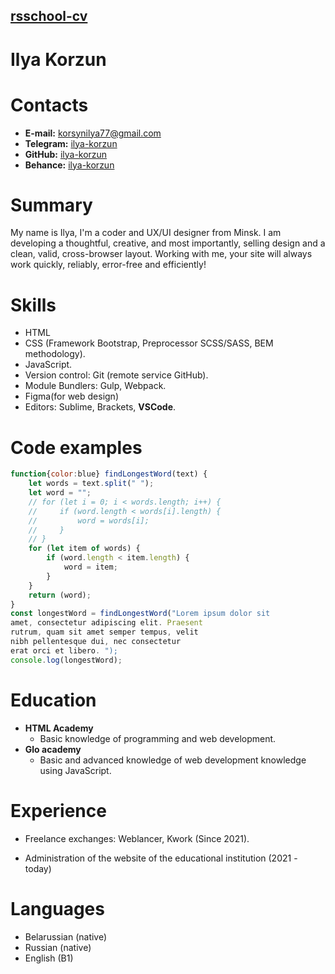## [rsschool-cv](rsccool-cv)


# Ilya Korzun

# Contacts


* **E-mail:** [korsynilya77@gmail.com](korsynilya77@gmail.com)
* **Telegram:** [ilya-korzun](https://t.me/ilya-korzun)
* **GitHub:** [ilya-korzun](https://github.com/ilya-korzun)
* **Behance:** [ilya-korzun](https://www.behance.net/ilya_korzun)


# Summary

My name is Ilya, I'm a coder and UX/UI designer from Minsk. I am developing a thoughtful, creative, and most importantly, selling design and a clean, valid, cross-browser layout. Working with me, your site will always work quickly, reliably, error-free and efficiently!

# Skills

* HTML
* CSS (Framework Bootstrap, Preprocessor SCSS/SASS, BEM methodology).
* JavaScript.
* Version control: Git (remote service GitHub).
* Module Bundlers: Gulp, Webpack.
* Figma(for web design)
* Editors: Sublime, Brackets, **VSCode**.

# Code examples

```js
function{color:blue} findLongestWord(text) {
    let words = text.split(" ");
    let word = "";
    // for (let i = 0; i < words.length; i++) {
    //     if (word.length < words[i].length) {
    //         word = words[i];
    //     }
    // }
    for (let item of words) {
        if (word.length < item.length) {
            word = item;
        }
    }
    return (word);
}
const longestWord = findLongestWord("Lorem ipsum dolor sit 
amet, consectetur adipiscing elit. Praesent 
rutrum, quam sit amet semper tempus, velit 
nibh pellentesque dui, nec consectetur 
erat orci et libero. ");
console.log(longestWord);
```
# Education

* **HTML Academy**
    * Basic knowledge of programming and web development.
* **Glo academy**
    * Basic and advanced knowledge of web development knowledge using JavaScript.


# Experience

* Freelance exchanges: Weblancer, Kwork (Since 2021).

* Administration of the website of the educational institution (2021 - today)

# Languages

- Belarussian (native)
- Russian (native)
- English (B1)
